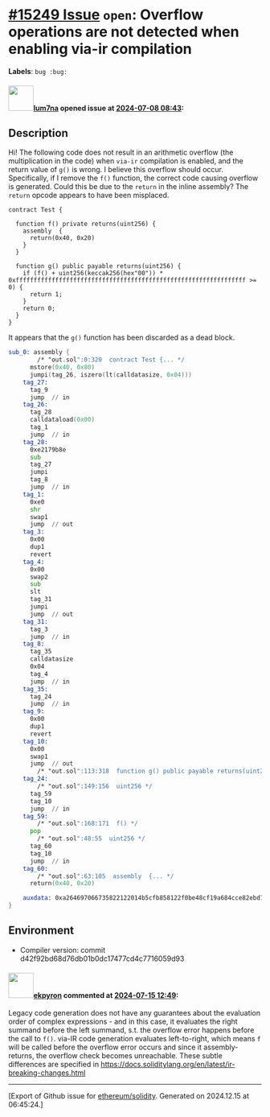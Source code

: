 # [\#15249 Issue](https://github.com/ethereum/solidity/issues/15249) `open`: Overflow operations are not detected when enabling via-ir compilation
**Labels**: `bug :bug:`


#### <img src="https://avatars.githubusercontent.com/u/76193362?u=4e8ae4cdf21413eec9e64a60a16dda14baf9a47f&v=4" width="50">[lum7na](https://github.com/lum7na) opened issue at [2024-07-08 08:43](https://github.com/ethereum/solidity/issues/15249):

## Description

Hi! The following code does not result in an arithmetic overflow (the multiplication in the code) when `via-ir` compilation is enabled, and the return value of `g()` is wrong. I believe this overflow should occur. Specifically, if I remove the `f()` function, the correct code causing overflow is generated. Could this be due to the `return` in the inline assembly? The `return` opcode appears to have been misplaced.

```solidity
contract Test {

  function f() private returns(uint256) {
    assembly  {
      return(0x40, 0x20)
    }
  }

  function g() public payable returns(uint256) {
    if (f() + uint256(keccak256(hex"00")) * 0xffffffffffffffffffffffffffffffffffffffffffffffffffffffffffffffff >= 0) {
      return 1;
    }
    return 0;
  }
}
```

It appears that the `g()` function has been discarded as a dead block.

```asm
sub_0: assembly {
        /* "out.sol":0:320  contract Test {... */
      mstore(0x40, 0x80)
      jumpi(tag_26, iszero(lt(calldatasize, 0x04)))
    tag_27:
      tag_9
      jump	// in
    tag_26:
      tag_28
      calldataload(0x00)
      tag_1
      jump	// in
    tag_28:
      0xe2179b8e
      sub
      tag_27
      jumpi
      tag_8
      jump	// in
    tag_1:
      0xe0
      shr
      swap1
      jump	// out
    tag_3:
      0x00
      dup1
      revert
    tag_4:
      0x00
      swap2
      sub
      slt
      tag_31
      jumpi
      jump	// out
    tag_31:
      tag_3
      jump	// in
    tag_8:
      tag_35
      calldatasize
      0x04
      tag_4
      jump	// in
    tag_35:
      tag_24
      jump	// in
    tag_9:
      0x00
      dup1
      revert
    tag_10:
      0x00
      swap1
      jump	// out
        /* "out.sol":113:318  function g() public payable returns(uint256) {... */
    tag_24:
        /* "out.sol":149:156  uint256 */
      tag_59
      tag_10
      jump	// in
    tag_59:
        /* "out.sol":168:171  f() */
      pop
        /* "out.sol":48:55  uint256 */
      tag_60
      tag_10
      jump	// in
    tag_60:
        /* "out.sol":63:105  assembly  {... */
      return(0x40, 0x20)

    auxdata: 0xa264697066735822122014b5cfb858122f0be48cf19a684cce82ebd7bec7b8a7ce6343ef1443e62532c764736f6c637827302e382e32372d646576656c6f702e323032342e372e382b636f6d6d69742e64343266393262640058
}
```

## Environment

- Compiler version: commit d42f92bd68d76db01b0dc17477cd4c7716059d93


#### <img src="https://avatars.githubusercontent.com/u/1347491?v=4" width="50">[ekpyron](https://github.com/ekpyron) commented at [2024-07-15 12:49](https://github.com/ethereum/solidity/issues/15249#issuecomment-2228428672):

Legacy code generation does not have any guarantees about the evaluation order of complex expressions - and in this case, it evaluates the right summand before the left summand, s.t. the overflow error happens before the call to ``f()``.
via-IR code generation evaluates left-to-right, which means ``f`` will be called before the overflow error occurs and since it assembly-returns, the overflow check becomes unreachable.
These subtle differences are specified in https://docs.soliditylang.org/en/latest/ir-breaking-changes.html


-------------------------------------------------------------------------------



[Export of Github issue for [ethereum/solidity](https://github.com/ethereum/solidity). Generated on 2024.12.15 at 06:45:24.]
